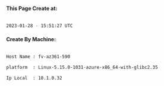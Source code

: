 
   
#### This Page Create at:

```bash

2023-01-28 - 15:51:27 UTC

```

#### Create By Machine:

```bash

Host Name : fv-az361-590

platform  : Linux-5.15.0-1031-azure-x86_64-with-glibc2.35

Ip Local  : 10.1.0.32

```

